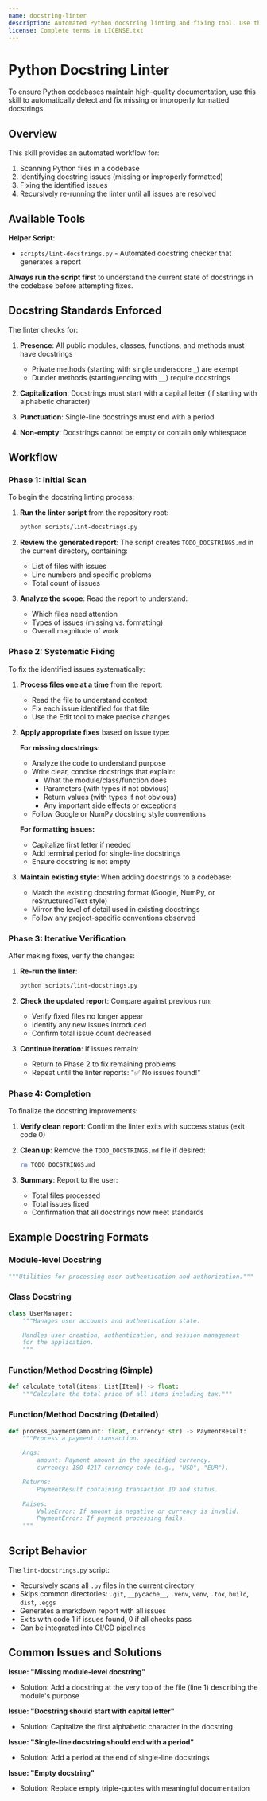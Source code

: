 ```yaml
---
name: docstring-linter
description: Automated Python docstring linting and fixing tool. Use this skill when working on Python codebases to ensure all modules, classes, functions, and methods have proper docstrings that follow style conventions (capitalization, punctuation, formatting).
license: Complete terms in LICENSE.txt
---
```


# Python Docstring Linter

To ensure Python codebases maintain high-quality documentation, use this skill to automatically detect and fix missing or improperly formatted docstrings.

## Overview

This skill provides an automated workflow for:
1. Scanning Python files in a codebase
2. Identifying docstring issues (missing or improperly formatted)
3. Fixing the identified issues
4. Recursively re-running the linter until all issues are resolved

## Available Tools

**Helper Script**:
- `scripts/lint-docstrings.py` - Automated docstring checker that generates a report

**Always run the script first** to understand the current state of docstrings in the codebase before attempting fixes.

## Docstring Standards Enforced

The linter checks for:

1. **Presence**: All public modules, classes, functions, and methods must have docstrings
   - Private methods (starting with single underscore `_`) are exempt
   - Dunder methods (starting/ending with `__`) require docstrings

2. **Capitalization**: Docstrings must start with a capital letter (if starting with alphabetic character)

3. **Punctuation**: Single-line docstrings must end with a period

4. **Non-empty**: Docstrings cannot be empty or contain only whitespace

## Workflow

### Phase 1: Initial Scan

To begin the docstring linting process:

1. **Run the linter script** from the repository root:
   ```bash
   python scripts/lint-docstrings.py
   ```

2. **Review the generated report**: The script creates `TODO_DOCSTRINGS.md` in the current directory, containing:
   - List of files with issues
   - Line numbers and specific problems
   - Total count of issues

3. **Analyze the scope**: Read the report to understand:
   - Which files need attention
   - Types of issues (missing vs. formatting)
   - Overall magnitude of work

### Phase 2: Systematic Fixing

To fix the identified issues systematically:

1. **Process files one at a time** from the report:
   - Read the file to understand context
   - Fix each issue identified for that file
   - Use the Edit tool to make precise changes

2. **Apply appropriate fixes** based on issue type:

   **For missing docstrings:**
   - Analyze the code to understand purpose
   - Write clear, concise docstrings that explain:
     - What the module/class/function does
     - Parameters (with types if not obvious)
     - Return values (with types if not obvious)
     - Any important side effects or exceptions
   - Follow Google or NumPy docstring style conventions

   **For formatting issues:**
   - Capitalize first letter if needed
   - Add terminal period for single-line docstrings
   - Ensure docstring is not empty

3. **Maintain existing style**: When adding docstrings to a codebase:
   - Match the existing docstring format (Google, NumPy, or reStructuredText style)
   - Mirror the level of detail used in existing docstrings
   - Follow any project-specific conventions observed

### Phase 3: Iterative Verification

After making fixes, verify the changes:

1. **Re-run the linter**:
   ```bash
   python scripts/lint-docstrings.py
   ```

2. **Check the updated report**: Compare against previous run:
   - Verify fixed files no longer appear
   - Identify any new issues introduced
   - Confirm total issue count decreased

3. **Continue iteration**: If issues remain:
   - Return to Phase 2 to fix remaining problems
   - Repeat until the linter reports: "✅ No issues found!"

### Phase 4: Completion

To finalize the docstring improvements:

1. **Verify clean report**: Confirm the linter exits with success status (exit code 0)

2. **Clean up**: Remove the `TODO_DOCSTRINGS.md` file if desired:
   ```bash
   rm TODO_DOCSTRINGS.md
   ```

3. **Summary**: Report to the user:
   - Total files processed
   - Total issues fixed
   - Confirmation that all docstrings now meet standards

## Example Docstring Formats

### Module-level Docstring
```python
"""Utilities for processing user authentication and authorization."""
```

### Class Docstring
```python
class UserManager:
    """Manages user accounts and authentication state.

    Handles user creation, authentication, and session management
    for the application.
    """
```

### Function/Method Docstring (Simple)
```python
def calculate_total(items: List[Item]) -> float:
    """Calculate the total price of all items including tax."""
```

### Function/Method Docstring (Detailed)
```python
def process_payment(amount: float, currency: str) -> PaymentResult:
    """Process a payment transaction.

    Args:
        amount: Payment amount in the specified currency.
        currency: ISO 4217 currency code (e.g., "USD", "EUR").

    Returns:
        PaymentResult containing transaction ID and status.

    Raises:
        ValueError: If amount is negative or currency is invalid.
        PaymentError: If payment processing fails.
    """
```

## Script Behavior

The `lint-docstrings.py` script:
- Recursively scans all `.py` files in the current directory
- Skips common directories: `.git`, `__pycache__`, `.venv`, `venv`, `.tox`, `build`, `dist`, `.eggs`
- Generates a markdown report with all issues
- Exits with code 1 if issues found, 0 if all checks pass
- Can be integrated into CI/CD pipelines

## Common Issues and Solutions

**Issue: "Missing module-level docstring"**
- Solution: Add a docstring at the very top of the file (line 1) describing the module's purpose

**Issue: "Docstring should start with capital letter"**
- Solution: Capitalize the first alphabetic character in the docstring

**Issue: "Single-line docstring should end with a period"**
- Solution: Add a period at the end of single-line docstrings

**Issue: "Empty docstring"**
- Solution: Replace empty triple-quotes with meaningful documentation
